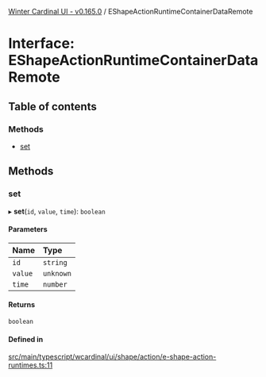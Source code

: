 [Winter Cardinal UI - v0.165.0](../index.md) / EShapeActionRuntimeContainerDataRemote

# Interface: EShapeActionRuntimeContainerDataRemote

## Table of contents

### Methods

- [set](EShapeActionRuntimeContainerDataRemote.md#set)

## Methods

### set

▸ **set**(`id`, `value`, `time`): `boolean`

#### Parameters

| Name | Type |
| :------ | :------ |
| `id` | `string` |
| `value` | `unknown` |
| `time` | `number` |

#### Returns

`boolean`

#### Defined in

[src/main/typescript/wcardinal/ui/shape/action/e-shape-action-runtimes.ts:11](https://github.com/winter-cardinal/winter-cardinal-ui/blob/v0.165.0/src/main/typescript/wcardinal/ui/shape/action/e-shape-action-runtimes.ts#L11)
